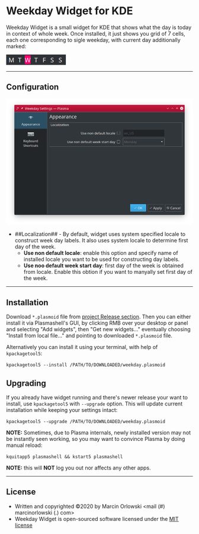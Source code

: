 Weekday Widget for KDE
======================

Weekday Widget is a small widget for KDE that shows what the day is today in context of whole week. Once
installed, it just shows you grid of 7 cells, each one corresponding to sigle weekday, with current
day additionally marked:

![Widget in action](img/widget.png)

---

## Configuration ##

![Appearance](img/config-appearance.png)

 * ##Localization## - By default, widget uses system specified locale to construct week day labels. It also uses system locale to determine first day of the week.
   * **Use non default locale**: enable this option and specify name of installed locale you want to be used for constructing day labels.
   * **Use noo default week start day**: first day of the week is obtained from locale. Enable this obtion if you want to manyally set first day of the week.

---

## Installation ##

Download `*.plasmoid` file from [project Release section](https://github.com/MarcinOrlowski/weekday-plasmoid/releases).
Then you can either install it via Plasmashell's GUI, by clicking RMB over your desktop or panel and selecting
"Add widgets", then "Get new widgets..." eventually choosing "Install from local file..." and pointing to downloaded
`*.plasmoid` file.

Alternatively you can install it using your terminal, with help of `kpackagetool5`:

    kpackagetool5 --install /PATH/TO/DOWNLOADED/weekday.plasmoid 

## Upgrading ##

If you already have widget running and there's newer release your want to install, use `kpackagetool5`
with `--upgrade` option. This will update current installation while keeping your settings intact:

    kpackagetool5 --upgrade /PATH/TO/DOWNLOADED/weekday.plasmoid

**NOTE:** Sometimes, due to Plasma internals, newly installed version may not be instantly seen working,
so you may want to convince Plasma by doing manual reload:

    kquitapp5 plasmashell && kstart5 plasmashell
    
**NOTE:** this will **NOT** log you out nor affects any other apps. 

---

## License ##

 * Written and copyrighted &copy;2020 by Marcin Orlowski <mail (#) marcinorlowski (.) com>
 * Weekday Widget is open-sourced software licensed under the [MIT license](http://opensource.org/licenses/MIT)

